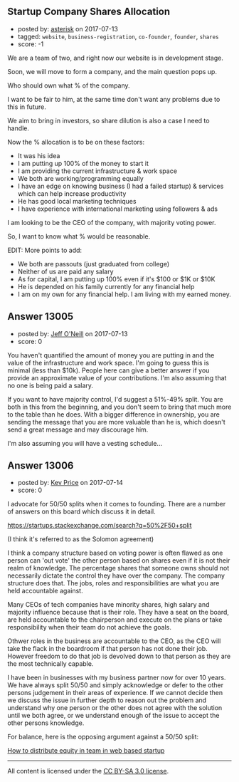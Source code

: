 ## Startup Company Shares Allocation

- posted by: [asterisk](https://stackexchange.com/users/10184476/asterisk) on 2017-07-13
- tagged: `website`, `business-registration`, `co-founder`, `founder`, `shares`
- score: -1

<p>We are a team of two, and right now our website is in development stage.</p>

<p>Soon, we will move to form a company, and the main question pops up.</p>

<p>Who should own what % of the company.</p>

<p>I want to be fair to him, at the same time don't want any problems due to this in future.</p>

<p>We aim to bring in investors, so share dilution is also a case I need to handle.</p>

<p>Now the % allocation is to be on these factors:</p>

<ul>
<li>It was his idea</li>
<li>I am putting up 100% of the money to start it</li>
<li>I am providing the current infrastructure &amp; work space</li>
<li>We both are working/programming equally</li>
<li>I have an edge on knowing business (I had a failed startup) &amp; services which can help increase productivity</li>
<li>He has good local marketing techniques</li>
<li>I have experience with international marketing using followers &amp; ads</li>
</ul>

<p>I am looking to be the CEO of the company, with majority voting power.</p>

<p>So, I want to know what % would be reasonable.</p>

<p>EDIT:
More points to add:</p>

<ul>
<li>We both are passouts (just graduated from college)</li>
<li>Neither of us are paid any salary</li>
<li>As for capital, I am putting up 100% even if it's $100 or $1K or $10K</li>
<li>He is depended on his family currently for any financial help</li>
<li>I am on my own for any financial help. I am living with my earned money.</li>
</ul>



## Answer 13005

- posted by: [Jeff O'Neill](https://stackexchange.com/users/46273/jeff-o-neill) on 2017-07-13
- score: 0

<p>You haven't quantified the amount of money you are putting in and the value of the infrastructure and work space.  I'm going to guess this is minimal (less than $10k).  People here can give a better answer if you provide an approximate value of your contributions.  I'm also assuming that no one is being paid a salary.</p>

<p>If you want to have majority control, I'd suggest a 51%-49% split. You are both in this from the beginning, and you don't seem to bring that much more to the table than he does.  With a bigger difference in ownership, you are sending the message that you are more valuable than he is, which doesn't send a great message and may discourage him.</p>

<p>I'm also assuming you will have a vesting schedule...</p>



## Answer 13006

- posted by: [Kev Price](https://stackexchange.com/users/1109274/kev-price) on 2017-07-14
- score: 0

<p>I advocate for 50/50 splits when it comes to founding. There are a number of answers on this board which discuss it in detail.</p>

<p><a href="https://startups.stackexchange.com/search?q=50%2F50+split">https://startups.stackexchange.com/search?q=50%2F50+split</a></p>

<p>(I think it's referred to as the Solomon agreement)</p>

<p>I think a company structure based on voting power is often flawed as one person can 'out vote' the other person based on shares even if it is not their realm of knowledge. The percentage shares that someone owns should not necessarily dictate the control they have over the company. The company structure does that. The jobs, roles and responsibilities are what you are held accountable against.</p>

<p>Many CEOs of tech companies have minority shares, high salary and majority influence because that is their role. They have a seat on the board, are held accountable to the chairperson and execute on the plans or take responsibility when their team do not achieve the goals.</p>

<p>Othwer roles in the business are accountable to the CEO, as the CEO will take the flack in the boardroom if that person has not done their job. However freedom to do that job is devolved down to that person as they are the most technically capable.</p>

<p>I have been in businesses with my business partner now for over 10 years. We have always split 50/50 and simply acknowledge or defer to the other persons judgement in their areas of experience. If we cannot decide then we discuss the issue in further depth to reason out the problem and understand why one person or the other does not agree with the solution until we both agree, or we understand enough of the issue to accept the other persons knowledge.</p>

<p>For balance, here is the opposing argument against a 50/50 split:</p>

<p><a href="https://startups.stackexchange.com/questions/6060/how-to-distribute-equity-in-team-in-web-based-startup/6062#6062">How to distribute equity in team in web based startup</a></p>




---

All content is licensed under the [CC BY-SA 3.0 license](https://creativecommons.org/licenses/by-sa/3.0/).
